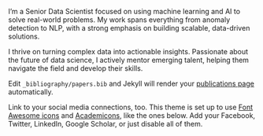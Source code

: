 I’m a Senior Data Scientist focused on using machine learning and AI to solve real-world problems. My work spans everything from anomaly detection to NLP, with a strong emphasis on building scalable, data-driven solutions.

I thrive on turning complex data into actionable insights. Passionate about the future of data science, I actively mentor emerging talent, helping them navigate the field and develop their skills.

Edit `_bibliography/papers.bib` and Jekyll will render your [publications page](/al-folio/publications/) automatically.

Link to your social media connections, too. This theme is set up to use [Font Awesome icons](https://fontawesome.com/) and [Academicons](https://jpswalsh.github.io/academicons/), like the ones below. Add your Facebook, Twitter, LinkedIn, Google Scholar, or just disable all of them.
